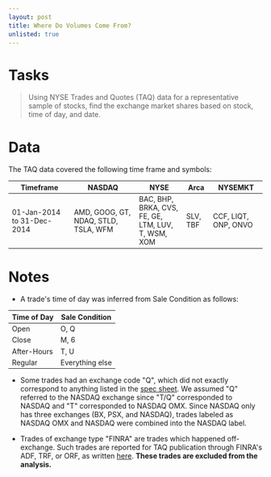 ```yaml
---
layout: post
title: Where Do Volumes Come From?
unlisted: true
---
```

<style>
    
    .slidesjs-pagination {
      margin: 6px 0 0;
      float: right;
      list-style: none;
    }

    .slidesjs-pagination li {
      float: left;
      margin: 0 1px;
    }

    .slidesjs-pagination li a {
      display: block;
      width: 13px;
      height: 0;
      padding-top: 13px;
      background-image: url(/img/pagination.png);
      background-position: 0 0;
      float: left;
      overflow: hidden;
    }

    .navbar {
      overflow: hidden
    }
  </style>
# Tasks
> Using NYSE Trades and Quotes (TAQ) data for a representative sample of stocks, find the exchange market shares based on stock, time of day, and date.

# Data
The TAQ data covered the following time frame and symbols:
<table>
  <thead>
    <tr>      <th>Timeframe</th> <th>NASDAQ</th> <th>NYSE</th> <th>Arca</th> <th>NYSEMKT</th>   </tr>
  </thead>
  <tbody>
    <tr>      <td>01-Jan-2014 to 31-Dec-2014</td>
      <td>AMD, GOOG, GT, NDAQ, STLD, TSLA, WFM</td> 
      <td>BAC, BHP, BRKA, CVS, FE, GE, <br/> LTM, LUV, T, WSM, XOM</td> 
      <td>SLV, TBF</td> 
      <td>CCF, LIQT, ONP, ONVO</td> 
    </tr>
  </tbody>
</table>
<!---
Transforming the above data (129M rows) to per-day-per-timeOfDay exchange volumes took 991 seconds on a 2.4 GHz/4GB laptop. The raw output from the code is [here](https://github.com/TeddyCho/TAQ/blob/master/data/breakdown5aa0ce4b018e0067.csv).

The exchanges' volumes and market shares for each epoch of each trading day can be found [here](https://github.com/TeddyCho/TAQ/blob/master/data/taskTwo.csv).
--->

# Exchange Profiles
<table>
  <thead>
    <tr><th>Exchange</th> <th>Profile</th></tr>
  </thead>
  <tbody>
    <tr><td>NASDAQ</td><td>AMD, GOOG, GT, NDAQ, STLD, TSLA, WFM</td></tr>
    <tr><td>NASDAQ PSX</td><td>Pro rata allocation.</td></tr>
    <tr><td>NASDAQ OMX BX</td><td>Taker/Maker rebate model.</td></tr>
    <tr><td>NYSE</td><td>Exchange for medium and large cap companies.</td></tr>
    <tr><td>NYSE MKT</td><td>Exchange for small-cap companies.</td></tr>
    <tr><td>NYSE Arca</td><td>Fully electronic exchange.</td></tr>
    <tr><td>National</td><td><a href = "http://www.nsx.com/index.php/news-views/175-nsx-successful-transition-to-an-inverted-pricing-model">Taker/Maker rebate model</a> and confirmed in <a href="http://www.nsx.com/index.php/news-views/177-pricing-change-for-executions-in-securities-priced-at-1-00-or-greater">another press release</a></td></tr>
    <tr><td>Direct Edge A</td><td>BATS exchange. Taker/Maker rebate model.</td></tr>
    <tr><td>Direct Edge X</td><td>BATS exchange. Maker/Taker rebate model.</td></tr>
    <tr><td>BATS</td><td>Largest BATS exchange. Maker/Taker rebate model.</td></tr>
    <tr><td>BATS Y</td><td>BATS exchange. Taker/Maker rebate model.</td></tr>
    <tr><td>Chicago</td><td>Fully electronic exchange.</td></tr>
    <tr><td>CBOE</td><td>No preference for maker or taker?? <a href = "http://www.nsx.com/index.php/news-views/175-nsx-successful-transition-to-an-inverted-pricing-model">Mentioned in NSX's press release about CBSX</a> and link to their current <a href = "http://www.cboe.com/publish/cbsxfeeschedule/cbsxfeeschedule.pdf">fee schedule...</a></td></tr>
  </tbody>
</table>

# Exchange Market Shares During Regular Trading

## Between Stocks of Different Home Exchange
When trades are grouped by their symbols' primary listing exchanges, we observe differences across their exchange market share profiles during regular hours. Notably, exchanges held higher market share for their primary listings:

<div>
<button class = "rad-button static light flat">Toggle To Table</button>

<div id="tablediv1"></div>
<div>
    <iframe src = ' https://rawgit.com/TeddyCho/TAQ/master/output/perExchangeForRegular.html ' scrolling='no' frameBorder='0' width="800" height="400"> </iframe>
</div>
</div>

To further support that primary exchange helps determine exchange market share profile, we expand each group by their constituent symbols.

## NASDAQ Stocks
Within NASDAQ stocks, exchange shares were consistent:

<div>
<button class = "rad-button static light flat">Toggle To Table</button>

<div id="tablediv2"></div>
<div>
    <iframe src = ' https://rawgit.com/TeddyCho/TAQ/master/output/NASDAQSymbolsForRegular.html ' scrolling='no' frameBorder='0' width="800" height="400"> </iframe>
</div>
</div>

## Arca Stocks
Consistency was found between our two Arca symbols, save for BATS Y, Direct Edge X, and Chicago:

<div>
<button class = "rad-button static light flat">Toggle To Table</button>

<div id="tablediv3"></div>
<div>
    <iframe src = ' https://rawgit.com/TeddyCho/TAQ/master/output/ArcaSymbolsForRegular.html ' scrolling='no' frameBorder='0' width="800" height="400"> </iframe>
</div>
</div>


## NYSEMKT Stocks 
Our NYSEMKT symbols appeared to represent two clusters of exchange market share profiles: one for CCF and ONVO, and one for LIQT and ONP:

<div>
<button class = "rad-button static light flat">Toggle To Table</button>

<div id="tablediv4"></div>
<div>
  <iframe src = ' https://rawgit.com/TeddyCho/TAQ/master/output/NYSEMKTSymbolsForRegular.html ' scrolling='no' frameBorder='0' width="800" height="400"> </iframe>
</div>
</div>

# Exchange Market Shares During Open and Close Auction

In both the Open and Close epochs, exchange market shares were clearly different based on home exchange. The following graph aggregates stocks by listing exchange and shows volume share for both Open and Close combined:

<div>
<button class = "rad-button static light flat">Toggle To Table</button>

<div id="tablediv5"></div>
<div>
<iframe src = ' https://rawgit.com/TeddyCho/TAQ/master/output/perExchangeForOpenClose.html ' scrolling='no' frameBorder='0' width="800" height="400"> </iframe>
</div>
</div>

To explain why different symbols' open/close volumes adhere strongly to their home exchange, we can refer to the following documents:

* <a href = "https://www.nyse.com/publicdocs/nyse/markets/nyse-arca/NYSE_Arca_Auctions_Brochure.pdf">NYSE Arca Auctions Brochure</a>:

> The [NYSE Arca] Market Order Auction is run for NYSE Arca primary listed stocks.

> The [NYSE Arca] Closing Auction is run for NYSE Arca primary listed stocks.

* <a href="http://www1.nyse.com/pdfs/NYSEAmexEquitiesOpeningCollateral.pdf">NYSE AMEX (now NYSEMKT) Opening Auction factsheet</a>:

> DMMs...open each security [on NYSE Opening Auctions]

* <a href="https://www.nyse.com/publicdocs/nyse/markets/nyse/NYSE_Opening_and_Closing_Auctions_Fact_Sheet.pdf">NYSE Open and Closing Auctions Fact Sheet</a>:

> Only NYSE and NYSE MKT-listed names can participate in the opening auction.

Literature also suggests that exchanges' DMMs and LMMs oversee the opening/closing auctions and only deal with their respective exchanges' primary listings:

* <a href="https://www.nyse.com/publicdocs/nyse/markets/liquidity-programs/arca_mm_orientation.pdf">Arca Market Maker Orientation</a>

# Time Intervals With Concentrated Exchange Volumes

## Minute Intervals

No evidence was found that volumes concentrated in one exchange at a time.

## Second Intervals

Even in one-second intervals, volumes did not appear to concentrate in one exchange at a time.

Data tables are available for <a href = "https://github.com/TeddyCho/TAQ/tree/master/data/profileSeries/highPrice">High Price Stocks</a> and <a href = "https://github.com/TeddyCho/TAQ/tree/master/data/profileSeries/lowPrice">Low Price Stocks</a>.

### Exchange Share Over Different Trade Burst Sizes

Let us consider an investor's preference for exchanges to be consistent over time (based on bid/offer prices/volumes, fee structure). Perhaps the only reason all their volume may not be sent to their most preferred exchange is because their desired size is too big, which forces some of their size to their second preferred exchange, and then their third choice, and so on.

To begin exploring this, a "trade burst" is considered to be all trades happening in a one-second interval. For a given exchange, each trade burst is plotted as a point to designate the total size of the trade burst and the given exchange's volume share.

Trade bursts where the exchange had no representation were excluded. (Although this may be valuable.)

The above was done for GOOG and BAC:

#### GOOG

<div id="slides">
      <a href="#" class="slidesjs-previous slidesjs-navigation">Previous</a>
      <a href="#" class="slidesjs-next slidesjs-navigation">Next</a>
    <img src="https://raw.githubusercontent.com/TeddyCho/TAQ/master/output/propVsVolume/goog/NYSE.Arca.SMGOOGPropVolumePlot.jpg">
    <img src="https://raw.githubusercontent.com/TeddyCho/TAQ/master/output/propVsVolume/goog/Direct.Edge.XGOOGPropVolumePlot.jpg">
    <img src="https://raw.githubusercontent.com/TeddyCho/TAQ/master/output/propVsVolume/goog/BATSGOOGPropVolumePlot.jpg">
    <img src="https://raw.githubusercontent.com/TeddyCho/TAQ/master/output/propVsVolume/goog/NASDAQ.OMX.BXGOOGPropVolumePlot.jpg">
    <img src="https://raw.githubusercontent.com/TeddyCho/TAQ/master/output/propVsVolume/goog/BATS.YGOOGPropVolumePlot.jpg">
    <img src="https://raw.githubusercontent.com/TeddyCho/TAQ/master/output/propVsVolume/goog/Direct.Edge.AGOOGPropVolumePlot.jpg">
    <img src="https://raw.githubusercontent.com/TeddyCho/TAQ/master/output/propVsVolume/goog/NASDAQ.OMX.PSXGOOGPropVolumePlot.jpg">
    <img src="https://raw.githubusercontent.com/TeddyCho/TAQ/master/output/propVsVolume/goog/CBOEGOOGPropVolumePlot.jpg">
    <img src="https://raw.githubusercontent.com/TeddyCho/TAQ/master/output/propVsVolume/goog/NationalGOOGPropVolumePlot.jpg">
    <img src="https://raw.githubusercontent.com/TeddyCho/TAQ/master/output/propVsVolume/goog/ChicagoGOOGPropVolumePlot.jpg">
</div>

#### BAC

<div id="slides2">
      <a href="#" class="slidesjs-previous slidesjs-navigation">Previous</a>
      <a href="#" class="slidesjs-next slidesjs-navigation">Next</a>
    <img src="https://raw.githubusercontent.com/TeddyCho/TAQ/master/output/propVsVolume/bac/Direct.Edge.XBACPropVolumePlot.jpg">
    <img src="https://raw.githubusercontent.com/TeddyCho/TAQ/master/output/propVsVolume/bac/NASDAQ.OMXBACPropVolumePlot.jpg">
    <img src="https://raw.githubusercontent.com/TeddyCho/TAQ/master/output/propVsVolume/bac/NYSEBACPropVolumePlot.jpg">
    <img src="https://raw.githubusercontent.com/TeddyCho/TAQ/master/output/propVsVolume/bac/BATSBACPropVolumePlot.jpg">
    <img src="https://raw.githubusercontent.com/TeddyCho/TAQ/master/output/propVsVolume/bac/NYSE.Arca.SMBACPropVolumePlot.jpg">
    <img src="https://raw.githubusercontent.com/TeddyCho/TAQ/master/output/propVsVolume/bac/Direct.Edge.ABACPropVolumePlot.jpg">
    <img src="https://raw.githubusercontent.com/TeddyCho/TAQ/master/output/propVsVolume/bac/NASDAQ.OMX.BXBACPropVolumePlot.jpg">
    <img src="https://raw.githubusercontent.com/TeddyCho/TAQ/master/output/propVsVolume/bac/BATS.YBACPropVolumePlot.jpg">
    <img src="https://raw.githubusercontent.com/TeddyCho/TAQ/master/output/propVsVolume/bac/NASDAQ.OMX.PSXBACPropVolumePlot.jpg">
    <img src="https://raw.githubusercontent.com/TeddyCho/TAQ/master/output/propVsVolume/bac/NationalBACPropVolumePlot.jpg">
    <img src="https://raw.githubusercontent.com/TeddyCho/TAQ/master/output/propVsVolume/bac/ChicagoBACPropVolumePlot.jpg">
    <img src="https://raw.githubusercontent.com/TeddyCho/TAQ/master/output/propVsVolume/bac/CBOEBACPropVolumePlot.jpg">
</div>

<!---
# Exchange Market Shares During After-Hours

When grouped by home exchange, we observe stark differences in the exchange share profiles:

<iframe src = ' https://rawgit.com/TeddyCho/TAQ/master/output/perExchangeForAfter-Hours.html ' scrolling='no' frameBorder='0' width="800" height="400"> </iframe>

Among NASDAQ listed stocks, we do see variability in their exchange share profiles for after-hours trading:

<iframe src = ' https://rawgit.com/TeddyCho/TAQ/master/output/NASDAQSymbolsForAfter-Hours.html ' scrolling='no' frameBorder='0' width="800" height="400"> </iframe>
 
 We also see some variability among NYSE listed stocks:

<iframe src = ' https://rawgit.com/TeddyCho/TAQ/master/output/NYSESymbolsForAfter-Hours.html ' scrolling='no' frameBorder='0' width="800" height="400"> </iframe>
 
 Finally, we see some variability among NYSE MKT stocks:

<iframe src = ' https://rawgit.com/TeddyCho/TAQ/master/output/NYSEMKTSymbolsForAfter-Hours.html ' scrolling='no' frameBorder='0' width="800" height="400"> </iframe>

# Exchange Volumes and Market Shares Over 2014
The following graphs illustrate the extent of day-to-day consistency for the trends in the last rChart.

With so many exchanges, it may be helpful to amalgamate categories:
![Regular Hours Market Share](https://raw.githubusercontent.com/TeddyCho/TeddyCho.github.io/master/_posts/img/Regular2014.png)
We see similar exchange market share profiles for both the opening and closing auctions, with an overwhelming showing by NYSE:
![Opening Auction Market Share](https://raw.githubusercontent.com/TeddyCho/TeddyCho.github.io/master/_posts/img/Open2014.png)
![Closing Auction Market Share](https://raw.githubusercontent.com/TeddyCho/TeddyCho.github.io/master/_posts/img/Close2014.png)
After-Hours trading has a different profile for exchange market shares:
![After-Hours Market Share](https://raw.githubusercontent.com/TeddyCho/TeddyCho.github.io/master/_posts/img/After-Hours2014.png)


# Overall Look at Exchange Market Shares
Over all trades, the volumes were distributed across exhanges as such:

<iframe src = ' https://rawgit.com/TeddyCho/TAQ/master/output/AllStocks.html ' scrolling='no' frameBorder='0' width="800" height="400"> </iframe>

<table>
  <thead>
    <tr><th>Exchange</th><th>Percentage</th></tr>
  </thead>
  <tbody>
    <tr><td>BATS</td><td>6.0629</td></tr>
    <tr><td>BATS Y</td><td>3.2154</td></tr>
    <tr><td>CBOE</td><td>0.0877</td></tr>
    <tr><td>Chicago</td><td>0.5438</td></tr>
    <tr><td>Direct Edge A</td><td>3.2419</td></tr>
    <tr><td>Direct Edge X</td><td>7.8300</td></tr>
    <tr><td>FINRA</td><td>38.6281</td></tr>
    <tr><td>NASDAQ</td><td>3.1614</td></tr>
    <tr><td>NASDAQ OMX</td><td>8.6755</td></tr>
    <tr><td>NASDAQ OMX BX</td><td>3.4933</td></tr>
    <tr><td>NASDAQ OMX PSX</td><td>0.4877</td></tr>
    <tr><td>National</td><td>0.2332</td></tr>
    <tr><td>NYSE</td><td>17.1059</td></tr>
    <tr><td>NYSE Arca SM</td><td>7.1251</td></tr>
    <tr><td>NYSE MMKT</td><td>0.1082</td></tr>
  </tbody>
</table>
--->

# Notes
* A trade's time of day was inferred from Sale Condition as follows:
<table>
  <thead>
    <tr>      <th>Time of Day</th>      <th>Sale Condition</th>    </tr>
  </thead>
  <tbody>
    <tr>      <td>Open</td>      <td>O, Q</td>    </tr>
    <tr>      <td>Close</td>      <td>M, 6</td>    </tr>
    <tr>      <td>After-Hours</td>      <td>T, U</td>    </tr>
    <tr>      <td>Regular</td>      <td>Everything else</td>    </tr>
  </tbody>
</table>

* Some trades had an exchange code "Q", which did not exactly correspond to anything listed in the [spec sheet](www.nyxdata.com/doc/224904). We assumed "Q" referred to the NASDAQ exchange since "T/Q" corresponded to NASDAQ and "T" corresponded to NASDAQ OMX. Since NASDAQ only has three exchanges (BX, PSX, and NASDAQ), trades labeled as NASDAQ OMX and NASDAQ were combined into the NASDAQ label.

* Trades of exchange type "FINRA" are trades which happened off-exchange. Such trades are reported for TAQ publication through FINRA's ADF, TRF, or ORF, as written [here](http://www.finra.org/industry/trade-reporting-faq#100). <strong>These trades are excluded from the analysis.</strong>

<script>
$(function(){
  $('#tablediv1').hide();
  $('#tablediv2').hide();
  $('#tablediv3').hide();
  $('#tablediv4').hide();
  $('#tablediv5').hide();
  $('#tablediv6').hide();
  $('button').click(function() {
    if ($(this).text() == 'Toggle to Chart') {
      $(this).next().toggle();
      $(this).next().next().fadeToggle("fast");
      $(this).text('Toggle to Table');
    } else {
      $(this).next().next().toggle();
      $(this).next().fadeToggle("fast");
      $(this).text('Toggle to Chart');
    }
  });
  $("#slides").slidesjs({
      width: 300, height: 250,
        navigation: {
          active: false,
          effect: "fade"
        },
        pagination: {
          effect: "fade"
        },
        effect: {
          fade: {
            speed: 100
          }
        }
      }
    );
  $("#slides2").slidesjs({
      width: 300, height: 250,
        navigation: {
          active: false,
          effect: "fade"
        },
        pagination: {
          effect: "fade"
        },
        effect: {
          fade: {
            speed: 100
          }
        }
      }
    );
var myData1 = [
      ["BATS","0.14446911111026","0.116073690071653","0.108118912666049"," 0.0560365065805209 "],
      ["BATS Y","0.0711826015760951","0.0384401636548427","0.061150738754358"," 0.0328836396755233 "],
      ["CBOE","0.00148759944354625","0.00125921545104189","0.00164971453163631"," 0.00223600944792826 "],
      ["Chicago","0.018097387622094","0.00604409545356514","0.0101006261386684"," 0.00951469320408402 "],
      ["Direct Edge A","0.0788762014052909","0.035808343771384","0.0616367444048279"," 0.0348526850689444 "],
      ["Direct Edge X","0.144061681892251","0.145732423385975","0.135344105169506"," 0.316571739232819 "],
      ["NASDAQ","0","0.443025948637689","0"," 0 "],
      ["NASDAQ OMX","0.181439041323123","0","0.177687690928391"," 0.190874518080547 "],
      ["NASDAQ OMX BX","0.0781438856458809","0.0404254144946999","0.0667459469845516"," 0.0165290576545244 "],
      ["NASDAQ OMX PSX","0.0181632697010777","0.00693137962203041","0.00879343535453272"," 0.00163112189112846 "],
      ["National","0.00181356454113983","0.00196093643726226","0.00457641663121721"," 0.0175532635503001 "],
      ["NYSE","0","0","0.250785535694706"," 0 "],
      ["NYSE Arca SM","0.260643898242613","0.161077042268921","0.113410132741556"," 0.183775222489043 "],
      ["NYSE MKT","0.00162175749662837","0.00322134675093503","0"," 0.137541543124637 "]
    ],
    container1 = document.querySelector('#tablediv1');
var hot1 = new Handsontable(container1, {
    data: myData1,
    columnSorting: true,
    rowHeaders: true,
    colHeaders: ["Exchange","Arca","NASDAQ","NYSE"," NYSEMKT "],
    contextMenu: true,
    columns: [
      {data: 0, type: 'text'},
      {data: 1, type: 'numeric', format: '0.00%'},
      {data: 2, type: 'numeric', format: '0.00%'},
      {data: 3, type: 'numeric', format: '0.00%'},
      {data: 4, type: 'numeric', format: '0.00%'}
    ]
  });
  
  var myData2 = [
    ["BATS","0.0806521152866501","0.12800625770208","0.135469794502628","0.163387184158113","0.0750055891253632"," 0.135742135882178 "],
    ["BATS Y","0.0314451559762132","0.0406009758388476","0.0424387033774359","0.058117293548598","0.0306677992669552"," 0.0362279138177863 "],
    ["CBOE","0.000820476176806325","0.00166774652826138","0.00203923337760505","0.00111297619785575","0.000784058264141885"," 0.00154789177966429 "],
    ["Chicago","0.00612760764271581","0.0088749428021301","0.000601336239394767","0.000692959875930365","0.00695311932856728"," 0.00746064109611972 "],
    ["Direct Edge A","0.0316615186826698","0.0425621998848211","0.0407161139669472","0.0463733237760386","0.0261588322847568"," 0.0363293889720277 "],
    ["Direct Edge X","0.128766059023721","0.0968793908779195","0.0776418061710318","0.0831775507759678","0.252395543319794"," 0.118346222229369 "],
    ["NASDAQ","0.493177806351307","0.463253589342193","0.505790275671493","0.438580141631013","0.374439582888612"," 0.47396539761135 "],
    ["NASDAQ OMX BX","0.05193711790922","0.039662922315642","0.0419820738071721","0.0504459828790787","0.039891791282688"," 0.0312652447573276 "],
    ["NASDAQ OMX PSX","0.00463900859732473","0.00771989031347727","0.00450457294390121","0.00987013047735106","0.00668731868486039"," 0.00650499351138754 "],
    ["National","0.00236836755430039","0.00200118808823308","0.00201202455506011","0.00161079747896695","0.00239883770659699"," 0.0014666503995349 "],
    ["NYSE Arca SM","0.168404766799072","0.156123906689075","0.146804065387331","0.139263662633021","0.184617527847664"," 0.151143519943256 "],
    ["NYSE MKT","0","0.0126469896173193","0","0.00736799656806552","0"," 0 "]
    ],
    container2 = document.querySelector('#tablediv2');
var hot2 = new Handsontable(container2, {
    data: myData2,
    columnSorting: true,
    rowHeaders: true,
    colHeaders: ["Exchange","GOOG","GT","NDAQ","STLD","TSLA"," WFM "],
    contextMenu: true,
    columns: [
      {data: 0, type: 'text'},
      {data: 1, type: 'numeric', format: '0.00%'},
      {data: 2, type: 'numeric', format: '0.00%'},
      {data: 3, type: 'numeric', format: '0.00%'},
      {data: 4, type: 'numeric', format: '0.00%'},
      {data: 5, type: 'numeric', format: '0.00%'},
      {data: 6, type: 'numeric', format: '0.00%'}
    ]
  });
  
  var myData3 = [
    ["BATS","0.14444321585521"," 0.144717622545373 "],
    ["BATS Y","0.0729249451145133"," 0.0544616891018889 "],
    ["CBOE","0.0015353514225791"," 0.00102933352510206 "],
    ["Chicago","0.0199825622150203"," 5.75490336182118e-06 "],
    ["Direct Edge A","0.0791772488567529"," 0.0759871109501171 "],
    ["Direct Edge X","0.135128073331646"," 0.229795685277318 "],
    ["NASDAQ OMX","0.18288614800685"," 0.167551456202331 "],
    ["NASDAQ OMX BX","0.0792063196274206"," 0.0679479253066949 "],
    ["NASDAQ OMX PSX","0.0184050180570935"," 0.0158432604649004 "],
    ["National","0.00181208323542482"," 0.00182778032732785 "],
    ["NYSE Arca SM","0.262708287277478"," 0.240832381395585 "],
    ["NYSE MKT","0.00179074700001166"," 0 "]
    ],
    container3 = document.querySelector('#tablediv3');
var hot3 = new Handsontable(container3, {
    data: myData3,
    columnSorting: true,
    rowHeaders: true,
    colHeaders: ["Exchange","SLV", "TBF"],
    contextMenu: true,
    columns: [
      {data: 0, type: 'text'},
      {data: 1, type: 'numeric', format: '0.00%'},
      {data: 2, type: 'numeric', format: '0.00%'}
    ]
  });
  
  var myData4 = [
    ["BATS","0.0463490828512692","0.0416419322897192","0.0229622472456781"," 0.0580457017340001 "],
["BATS Y","0.0648317602442434","0.0139494984310874","0.0233308606823946"," 0.0344591534809727 "],
["CBOE","0.0192682368542373","0","0.000613308800981294"," 0.00235153595140711 "],
["Chicago","0","0","0"," 0.0105744371299927 "],
["Direct Edge A","0.0616508354763381","0.012502095875601","0.0110569754739295"," 0.0370716039744583 "],
["Direct Edge X","0.196744495441928","0.342593916540914","0.421875365829563"," 0.312729430316456 "],
["NASDAQ OMX","0.127782906183137","0.17458690444147","0.139433814329612"," 0.193796994334966 "],
["NASDAQ OMX BX","0.0174370558392","0.00513541284791027","0.00762952722114579"," 0.017663864623371 "],
["NASDAQ OMX PSX","0.00380636335402726","0.000683590380042636","0.00218655437519309"," 0.00168232855498956 "],
["National","0.0159884455057079","0.00755327177853263","0.0074781986994884"," 0.0186166100172551 "],
["NYSE Arca SM","0.221417080491367","0.198561691413223","0.125688616154919"," 0.183684130225264 "],
["NYSE MKT","0.224723737758544","0.2027916860015","0.237744531187095"," 0.129324209656868 "]
    ],
    container4 = document.querySelector('#tablediv4');
var hot4 = new Handsontable(container4, {
    data: myData4,
    columnSorting: true,
    rowHeaders: true,
    colHeaders: ["Exchange","CCF","LIQT","ONP"," ONVO "],
    contextMenu: true,
    columns: [
      {data: 0, type: 'text'},
      {data: 1, type: 'numeric', format: '0.00%'},
      {data: 2, type: 'numeric', format: '0.00%'},
      {data: 3, type: 'numeric', format: '0.00%'},
      {data: 4, type: 'numeric', format: '0.00%'}
    ]
  });
  
  var myData5 = [
    ["BATS","0","0","0"," 0 "],
    ["BATS Y","0","0","0"," 0 "],
    ["CBOE","0","0","0"," 0 "],
    ["Chicago","0","0","0"," 0 "],
    ["Direct Edge A","0","0","0"," 0 "],
    ["Direct Edge X","0","0","0"," 0 "],
    ["NASDAQ","0","0.997080771565829","0"," 0 "],
    ["NASDAQ OMX","0.0016175949901403","0","0.000761553444762899"," 0.00886797920446521 "],
    ["NASDAQ OMX BX","0","0","0"," 0 "],
    ["NASDAQ OMX PSX","0","0","0"," 0 "],
    ["National","0","0","0"," 0 "],
    ["NYSE","0","0","0.998140595833068"," 0 "],
    ["NYSE Arca SM","0.99838240500986","0.00291922843417105","0.00109785072216892"," 0.0108586847524712 "],
    ["NYSE MKT","0","0","0"," 0.980273336043064 "]
    ],
    container5 = document.querySelector('#tablediv5');
var hot5 = new Handsontable(container5, {
    data: myData5,
    columnSorting: true,
    rowHeaders: true,
    colHeaders: ["Exchange","Arca","NASDAQ","NYSE"," NYSEMKT "],
    contextMenu: true,
    columns: [
      {data: 0, type: 'text'},
      {data: 1, type: 'numeric', format: '0.00%'},
      {data: 2, type: 'numeric', format: '0.00%'},
      {data: 3, type: 'numeric', format: '0.00%'},
      {data: 4, type: 'numeric', format: '0.00%'}
    ]
  });
  
});
</script>

